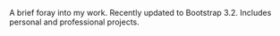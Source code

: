 A brief foray into my work. Recently updated to Bootstrap 3.2.
Includes personal and professional projects.